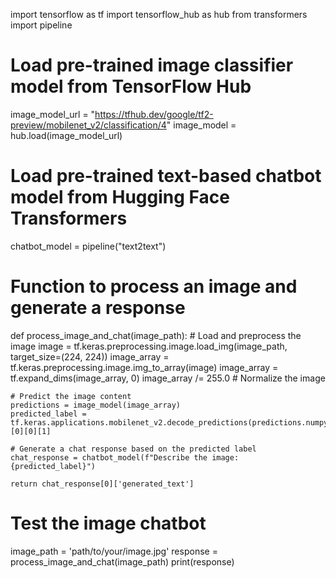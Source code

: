import tensorflow as tf
import tensorflow_hub as hub
from transformers import pipeline

# Load pre-trained image classifier model from TensorFlow Hub
image_model_url = "https://tfhub.dev/google/tf2-preview/mobilenet_v2/classification/4"
image_model = hub.load(image_model_url)

# Load pre-trained text-based chatbot model from Hugging Face Transformers
chatbot_model = pipeline("text2text")

# Function to process an image and generate a response
def process_image_and_chat(image_path):
    # Load and preprocess the image
    image = tf.keras.preprocessing.image.load_img(image_path, target_size=(224, 224))
    image_array = tf.keras.preprocessing.image.img_to_array(image)
    image_array = tf.expand_dims(image_array, 0)
    image_array /= 255.0  # Normalize the image

    # Predict the image content
    predictions = image_model(image_array)
    predicted_label = tf.keras.applications.mobilenet_v2.decode_predictions(predictions.numpy())[0][0][1]

    # Generate a chat response based on the predicted label
    chat_response = chatbot_model(f"Describe the image: {predicted_label}")

    return chat_response[0]['generated_text']

# Test the image chatbot
image_path = 'path/to/your/image.jpg'
response = process_image_and_chat(image_path)
print(response)
